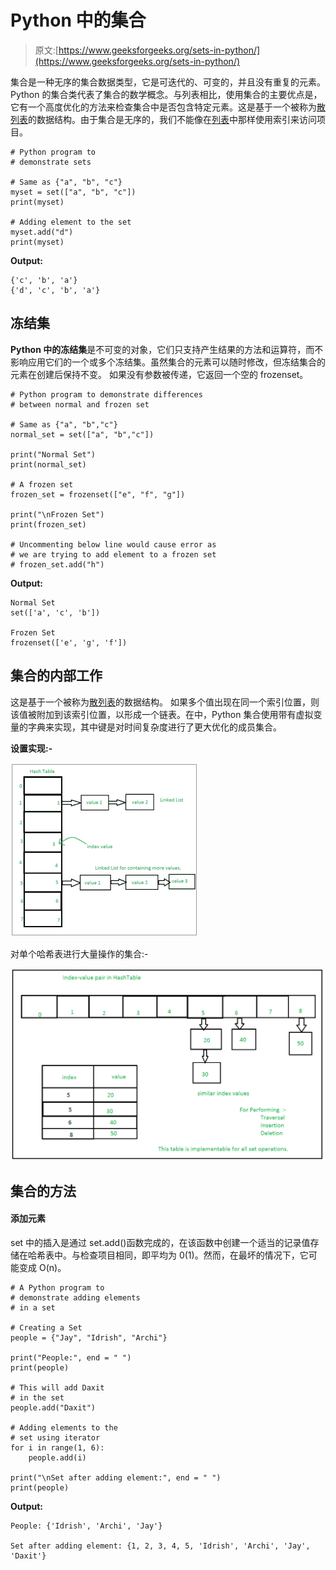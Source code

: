 # Python 中的集合

> 原文:[https://www.geeksforgeeks.org/sets-in-python/](https://www.geeksforgeeks.org/sets-in-python/)

集合是一种无序的集合数据类型，它是可迭代的、可变的，并且没有重复的元素。Python 的集合类代表了集合的数学概念。与列表相比，使用集合的主要优点是，它有一个高度优化的方法来检查集合中是否包含特定元素。这是基于一个被称为[散列表](https://www.geeksforgeeks.org/hashing-set-1-introduction/)的数据结构。由于集合是无序的，我们不能像在[列表](https://www.geeksforgeeks.org/python-list/)中那样使用索引来访问项目。

```
# Python program to
# demonstrate sets

# Same as {"a", "b", "c"}
myset = set(["a", "b", "c"])
print(myset)

# Adding element to the set
myset.add("d")
print(myset)
```

**Output:**

```
{'c', 'b', 'a'}
{'d', 'c', 'b', 'a'}

```

## 冻结集

**Python 中的冻结集**是不可变的对象，它们只支持产生结果的方法和运算符，而不影响应用它们的一个或多个冻结集。虽然集合的元素可以随时修改，但冻结集合的元素在创建后保持不变。
如果没有参数被传递，它返回一个空的 frozenset。

```
# Python program to demonstrate differences
# between normal and frozen set

# Same as {"a", "b","c"}
normal_set = set(["a", "b","c"])

print("Normal Set")
print(normal_set)

# A frozen set
frozen_set = frozenset(["e", "f", "g"])

print("\nFrozen Set")
print(frozen_set)

# Uncommenting below line would cause error as
# we are trying to add element to a frozen set
# frozen_set.add("h")
```

**Output:**

```
Normal Set
set(['a', 'c', 'b'])

Frozen Set
frozenset(['e', 'g', 'f'])

```

## 集合的内部工作

这是基于一个被称为[散列表](https://www.geeksforgeeks.org/hashing-set-1-introduction/)的数据结构。
如果多个值出现在同一个索引位置，则该值被附加到该索引位置，以形成一个链表。在中，Python 集合使用带有虚拟变量的字典来实现，其中键是对时间复杂度进行了更大优化的成员集合。

**设置实现:-**

![](img/c070067e04611d831a89d6ada722d78f.png)

对单个哈希表进行大量操作的集合:-

![](img/474ee4324e38df815d6c374b5c27e9ad.png)

## 集合的方法

#### 添加元素

set 中的插入是通过 set.add()函数完成的，在该函数中创建一个适当的记录值存储在哈希表中。与检查项目相同，即平均为 0(1)。然而，在最坏的情况下，它可能变成 O(n)。

```
# A Python program to
# demonstrate adding elements
# in a set

# Creating a Set
people = {"Jay", "Idrish", "Archi"}

print("People:", end = " ")
print(people)

# This will add Daxit
# in the set
people.add("Daxit")

# Adding elements to the
# set using iterator
for i in range(1, 6): 
    people.add(i) 

print("\nSet after adding element:", end = " ")
print(people)
```

**Output:**

```
People: {'Idrish', 'Archi', 'Jay'}

Set after adding element: {1, 2, 3, 4, 5, 'Idrish', 'Archi', 'Jay', 'Daxit'}

```